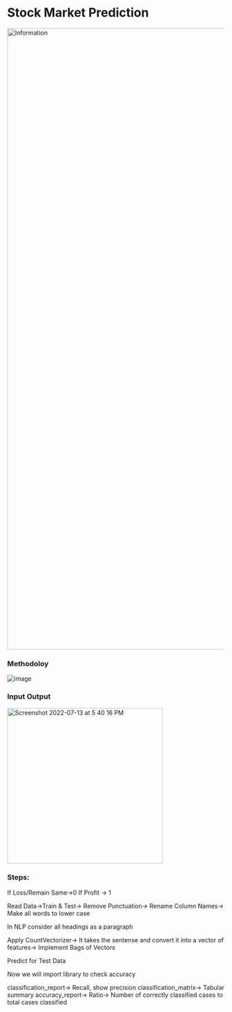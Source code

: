 # Stock Market Prediction

<img width="1440" alt="Information" src="https://user-images.githubusercontent.com/107470535/177945869-34423cfa-9a5e-4015-9a2c-5f0e032e1116.png">

### Methodoloy

![image](https://user-images.githubusercontent.com/107470535/176870102-88320f3c-2f09-4794-9381-e0750bf78444.png)

### Input Output

<img width="360" alt="Screenshot 2022-07-13 at 5 40 16 PM" src="https://user-images.githubusercontent.com/107470535/178730433-6307d5a7-5e3e-43be-bc71-9757e3ef1635.png">


### Steps:
If Loss/Remain Same->0
If Profit -> 1

Read Data->Train & Test-> Remove Punctuation-> Rename Column Names-> Make all words to lower case

In NLP consider all headings as a paragraph

Apply CountVectorizer-> It takes the sentense and convert it into a vector of features-> Implement Bags of Vectors

Predict for Test Data

Now we will import library to check accuracy

classification_report-> Recall, show precision
classification_matrix-> Tabular summary
accuracy_report-> Ratio-> Number of correctly classified cases to total cases classified





